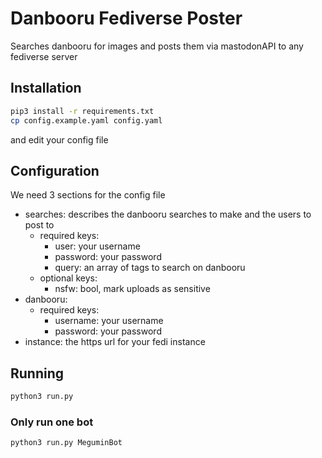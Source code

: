 # Danbooru Fediverse Poster

Searches danbooru for images and posts them via mastodonAPI to any
fediverse server

## Installation

```bash
pip3 install -r requirements.txt
cp config.example.yaml config.yaml
```

and edit your config file

## Configuration

We need 3 sections for the config file

- searches: describes the danbooru searches to make and the users to post to
  - required keys:
    - user: your username
    - password: your password
    - query: an array of tags to search on danbooru
  - optional keys:
    - nsfw: bool, mark uploads as sensitive
- danbooru:
  - required keys:
    - username: your username
    - password: your password
- instance: the https url for your fedi instance

## Running

```bash
python3 run.py
```

### Only run one bot
```bash
python3 run.py MeguminBot
```
